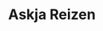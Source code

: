 ---
title: Askja Reizen
role: Digital Designer
technologies: Adobe, Marvel app<br>HTML5, CSS3, JS
when: 2015 – 2016
img: /assets/img/uploads/ar-hero.jpg
thumb: /assets/img/uploads/ar-thumb.jpg
description: Space, silence and impressive nature have been the basis of Askja Reizen for more than twenty years. It is a concept that appeals to more and more people. No wonder, because an active nature holiday is a relief to counterbalance the hustle and bustle of everyday life.

section:
    - title: Unsolicited rebranding
      description: 
        - The existing visual identity no longer fitted in with. The primary colour was too dark. The accent colour too bright. That's why I took the liberty of making a proposal at the beginning of the design process. The client was happy with the new colour scheme.
        - Afterwards it turned out that a redesign process for the logo was already underway with another party. A little while after the launch I saw that they replaced it. Fortunately, they did keep the colours and typefaces.
      items:
        - img: /assets/img/uploads/ar-2.svg
        - img: /assets/img/uploads/ar-4.svg
        - img: /assets/img/uploads/ar-3.svg
        
    - title: Plentiful images
      description: Askja asked me to renew their website from head to toe. A huge product database of travel experiences was a welcome starting point. An extensive card sorting session has served as the basis of the user experience.
      grid: g-2 g-3@l gap-1
      items:
        - img: /assets/img/uploads/ar-ph-5.jpg
        - img: /assets/img/uploads/ar-ph-2.jpg
        - img: /assets/img/uploads/ar-ph-3.jpg
        - img: /assets/img/uploads/ar-ph-4.jpg
        - img: /assets/img/uploads/ar-ph-1.jpg
        - img: /assets/img/uploads/ar-ph-6.jpg

    - title: Users landing
      description: Analytics showed us that users barely land on the homepage. Instead they come from a search engine on a country page directly. The challenge was to make that page feel like a home page — a soft landing.
      items:
        - caption: Country landing
          img: /assets/img/uploads/ar-2.jpg
        - caption: Homepage
          img: /assets/img/uploads/ar-1.jpg
        - caption: Country landing ↓ Arrangements ↓ Detailed info ↓ Mobile
          img: /assets/img/uploads/ar-5.jpg
          class: mb-0
        - img: /assets/img/uploads/ar-6.jpg
          class: mb-0
          no-scroll-magic: true
        - img: /assets/img/uploads/ar-7.jpg
          class: mb-0
          no-scroll-magic: true
        - img: /assets/img/uploads/ar-8.jpg
          class: mb-0
          no-scroll-magic: true
        - img: /assets/img/uploads/ar-9.jpg
          no-scroll-magic: true
---